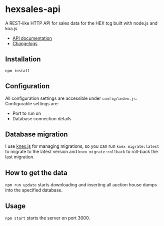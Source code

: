 # hexsales-api

A REST-like HTTP API for sales data for the HEX tcg built with node.js and koa.js

- [API documentation](DOCS.md)
- [Changelogs](CHANGELOG.md)

## Installation
`npm install`

## Configuration
All configuration settings are accessible under `config/index.js`.
Configurable settings are:

* Port to run on
* Database connection details

## Database migration
I use [knex.js](http://knexjs.org) for managing migrations, so you can run `knex migrate:latest` to migrate to the
latest version and `knex migrate:rollback` to roll-back the last migration.

## How to get the data
`npm run update` starts downloading and inserting all auction house dumps into the specified database.

## Usage
`npm start` starts the server on port 3000.
